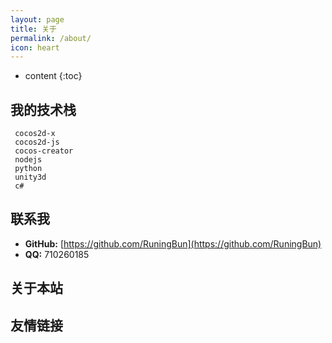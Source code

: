 ```yaml
---
layout: page
title: 关于
permalink: /about/
icon: heart
---
```


* content
{:toc}


## 我的技术栈
     cocos2d-x
     cocos2d-js
     cocos-creator
     nodejs
     python
     unity3d
     c#


## 联系我

* **GitHub:**   [https://github.com/RuningBun](https://github.com/RuningBun)
* **QQ:**  710260185

## 关于本站

## 友情链接


